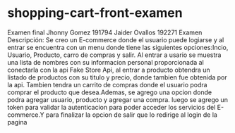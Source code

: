# shopping-cart-front-examen
Examen final Jhonny Gomez 191794 Jaider Ovallos 192271
Examen Descripción: Se creo un E-commerce donde el usuario puede logiarse y al entrar se encuentra con un menu donde tiene las siguientes opciones:Incio, Usuario, Producto, carro de compras y salir. Al entrar a usario se muestra una lista de nombres con su informacion personal proporcionada al conectarla con la api Fake Store Api, al entrar a producto obtendra un listado de productos con su titulo y precio, donde tambien fue obtenida por la api. Tambien tendra un carrito de compras donde el usuario podra comprar el producto que desea.Ademas, se agrego una opcion donde podra agregar usuario, producto y agregar una compra. luego se agrego un token para validar la autenticacion para poder acceder los servicios del E-commerce.Y para finalizar la opcion de salir que lo redirige al login de la pagina

